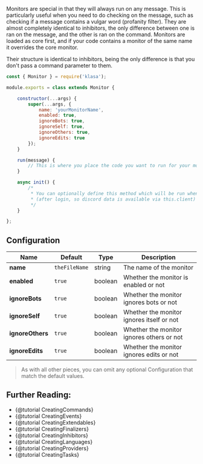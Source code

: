 Monitors are special in that they will always run on any message. This is particularly
useful when you need to do checking on the message, such as checking if a message
contains a vulgar word (profanity filter). They are almost completely identical to
inhibitors, the only difference between one is ran on the message, and the other
is ran on the command. Monitors are loaded as core first, and if your code contains
a monitor of the same name it overrides the core monitor.

Their structure is identical to inhibitors, being the only difference is that you
don't pass a command parameter to them.

```javascript
const { Monitor } = require('klasa');

module.exports = class extends Monitor {

	constructor(...args) {
		super(...args, {
			name: 'yourMonitorName',
			enabled: true,
			ignoreBots: true,
			ignoreSelf: true,
			ignoreOthers: true,
			ignoreEdits: true
		});
	}

	run(message) {
		// This is where you place the code you want to run for your monitor
	}

	async init() {
		/*
		 * You can optionally define this method which will be run when the bot starts
		 * (after login, so discord data is available via this.client)
		 */
	}

};
```

## Configuration

| Name             | Default       | Type    | Description                               |
| ---------------- | ------------- | ------- | ----------------------------------------- |
| **name**         | `theFileName` | string  | The name of the monitor                   |
| **enabled**      | `true`        | boolean | Whether the monitor is enabled or not     |
| **ignoreBots**   | `true`        | boolean | Whether the monitor ignores bots or not   |
| **ignoreSelf**   | `true`        | boolean | Whether the monitor ignores itself or not |
| **ignoreOthers** | `true`        | boolean | Whether the monitor ignores others or not |
| **ignoreEdits**  | `true`        | boolean | Whether the monitor ignores edits or not  |

>As with all other pieces, you can omit any optional Configuration that match the default values.

## Further Reading:

- {@tutorial CreatingCommands}
- {@tutorial CreatingEvents}
- {@tutorial CreatingExtendables}
- {@tutorial CreatingFinalizers}
- {@tutorial CreatingInhibitors}
- {@tutorial CreatingLanguages}
- {@tutorial CreatingProviders}
- {@tutorial CreatingTasks}
